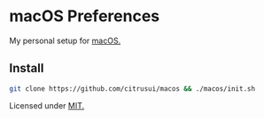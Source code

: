 # macOS Preferences

My personal setup for [macOS.](https://www.apple.com/macos/)

## Install

```sh
git clone https://github.com/citrusui/macos && ./macos/init.sh
```

Licensed under [MIT.](LICENSE.md)
